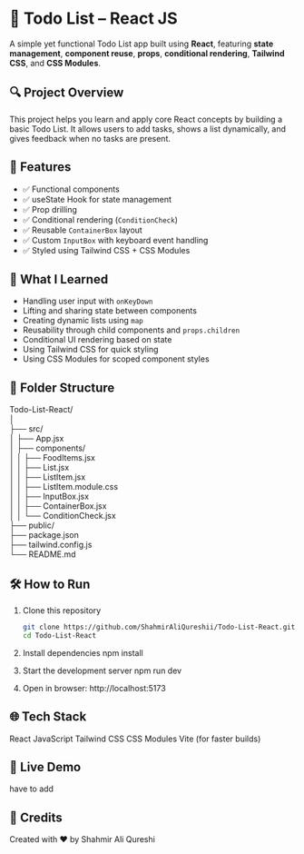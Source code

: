 # 📝 Todo List – React JS

A simple yet functional Todo List app built using **React**, featuring **state management**, **component reuse**, **props**, **conditional rendering**, **Tailwind CSS**, and **CSS Modules**.

## 🔍 Project Overview

This project helps you learn and apply core React concepts by building a basic Todo List. It allows users to add tasks, shows a list dynamically, and gives feedback when no tasks are present.

## 🚀 Features

- ✅ Functional components
- ✅ useState Hook for state management
- ✅ Prop drilling
- ✅ Conditional rendering (`ConditionCheck`)
- ✅ Reusable `ContainerBox` layout
- ✅ Custom `InputBox` with keyboard event handling
- ✅ Styled using Tailwind CSS + CSS Modules

## 🧠 What I Learned

- Handling user input with `onKeyDown`
- Lifting and sharing state between components
- Creating dynamic lists using `map`
- Reusability through child components and `props.children`
- Conditional UI rendering based on state
- Using Tailwind CSS for quick styling
- Using CSS Modules for scoped component styles

## 📁 Folder Structure

Todo-List-React/<br>
│<br>
├── src/<br>
│ ├── App.jsx<br>
│ ├── components/<br>
│ │ ├── FoodItems.jsx<br>
│ │ ├── List.jsx<br>
│ │ ├── ListItem.jsx<br>
│ │ ├── ListItem.module.css<br>
│ │ ├── InputBox.jsx<br>
│ │ ├── ContainerBox.jsx<br>
│ │ └── ConditionCheck.jsx<br>
├── public/<br>
├── package.json<br>
├── tailwind.config.js<br>
└── README.md<br>


## 🛠️ How to Run

1. Clone this repository  
   ```bash
   git clone https://github.com/ShahmirAliQureshii/Todo-List-React.git
   cd Todo-List-React
   
2. Install dependencies
npm install

3. Start the development server
npm run dev

5. Open in browser:
http://localhost:5173

## 🌐 Tech Stack
React
JavaScript
Tailwind CSS
CSS Modules
Vite (for faster builds)

## 🔗 Live Demo
have to add

## 🙌 Credits
Created with ❤️ by Shahmir Ali Qureshi
